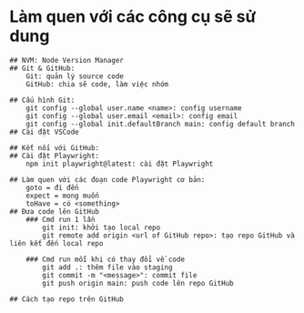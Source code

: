 # Làm quen với các công cụ sẽ sử dung
	## NVM: Node Version Manager
	## Git & GitHub:
		Git: quản lý source code
		GitHub: chia sẽ code, làm việc nhóm
 
	## Cấu hình Git:
		git config --global user.name <name>: config username
		git config --global user.email <email>: config email
		git config --global init.defaultBranch main: config default branch
	## Cài đặt VSCode
 
	## Kết nối với GitHub:
	## Cài đặt Playwright:
		npm init playwright@latest: cài đặt Playwright
 
	## Làm quen với các đoạn code Playwright cơ bản:
		goto = đi đến 
		expect = mong muốn 
		toHave = có <something>
	## Đưa code lên GitHub
		### Cmd run 1 lần
			git init: khởi tạo local repo
			git remote add origin <url of GitHub repo>: tạo repo GitHub và liên kết đến local repo
 
		### Cmd run mỗi khi có thay đổi về code
			git add .: thêm file vào staging 
			git commit -m "<message>": commit file
			git push origin main: push code lên repo GitHub
 
	## Cách tạo repo trên GitHub